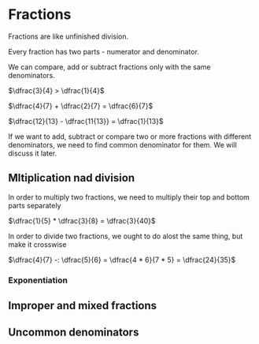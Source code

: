 # Fractions

Fractions are like unfinished division.

Every fraction has two parts - numerator and denominator.

We can compare, add or subtract fractions only with the same denominators.

$\dfrac{3}{4} > \dfrac{1}{4}$

$\dfrac{4}{7} + \dfrac{2}{7} = \dfrac{6}{7}$

$\dfrac{12}{13} - \dfrac{11{13}} = \dfrac{1}{13}$

If we want to add, subtract or compare two or more fractions with different denominators, we need to find common denominator for them. We will discuss it later.

## Mltiplication nad division

In order to multiply two fractions, we need to multiply their top and bottom parts separately

$\dfrac{1}{5} * \dfrac{3}{8} = \dfrac{3}{40}$

In order to divide two fractions, we ought to do alost the same thing, but make it crosswise

$\dfrac{4}{7} -: \dfrac{5}{6} = \dfrac{4 * 6}{7 * 5} = \dfrac{24}{35}$

### Exponentiation

## Improper and mixed fractions

## Uncommon denominators
